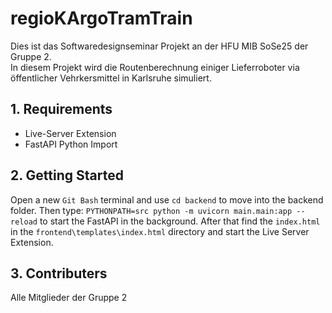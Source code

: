 # regioKArgoTramTrain
Dies ist das Softwaredesignseminar Projekt an der HFU MIB SoSe25 der Gruppe 2.
<br>
In diesem Projekt wird die Routenberechnung einiger Lieferroboter via öffentlicher Vehrkersmittel in Karlsruhe simuliert. 

## 1. Requirements
- Live-Server Extension
- FastAPI Python Import

## 2. Getting Started
Open a new ```Git Bash``` terminal and use ```cd backend``` to move into the backend folder. Then type:
```PYTHONPATH=src python -m uvicorn main.main:app --reload```
to start the FastAPI in the background. 
After that find the ```index.html``` in the ```frontend\templates\index.html``` directory and start the Live Server Extension. 

## 3. Contributers
Alle Mitglieder der Gruppe 2